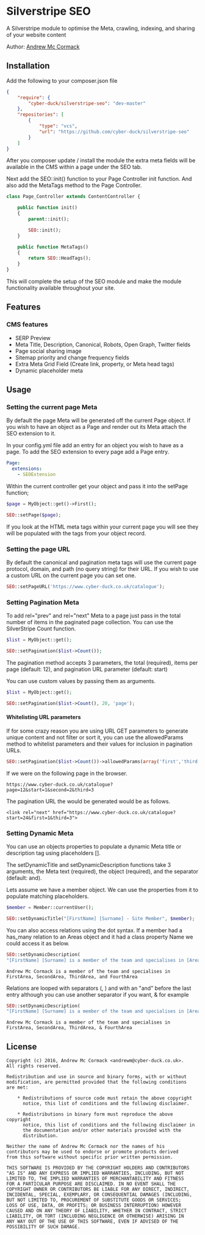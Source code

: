 # Silverstripe SEO
A Silverstripe module to optimise the Meta, crawling, indexing, and sharing of your website content

Author: [Andrew Mc Cormack](https://github.com/Andrew-Mc-Cormack)

## Installation

Add the following to your composer.json file

```json
{  
    "require": {  
        "cyber-duck/silverstripe-seo": "dev-master"
    },  
    "repositories": [  
        {  
            "type": "vcs",  
            "url": "https://github.com/cyber-duck/silverstripe-seo"  
        }  
    ]  
}
```

After you composer update / install the module the extra meta fields will be available in the CMS within a page under the SEO tab.

Next add the SEO::init() function to your Page Controller init function.
And also add the MetaTags method to the Page Controller.

```php
class Page_Controller extends ContentController {

    public function init()
    {
        parent::init();

        SEO::init();
    }

    public function MetaTags()
    {
        return SEO::HeadTags();
    }
}
```

This will complete the setup of the SEO module and make the module functionality available throughout your site.

## Features

### CMS features
  - SERP Preview
  - Meta Title, Description, Canonical, Robots, Open Graph, Twitter fields
  - Page social sharing image
  - Sitemap priority and change frequency fields
  - Extra Meta Grid Field (Create link, property, or Meta head tags)
  - Dynamic placeholder meta

## Usage

### Setting the current page Meta

By default the page Meta will be generated off the current Page object. If you wish to have an object as a Page and render out its Meta attach the SEO extension to it.

In your config.yml file add an entry for an object you wish to have as a page. To add the SEO extension to every page add a Page entry.

```yml
Page:
  extensions:
    - SEOExtension
```

Within the current controller get your object and pass it into the setPage function;

```php
$page = MyObject::get()->First();

SEO::setPage($page);
```

If you look at the HTML meta tags within your current page you will see they will be populated with the tags from your object record.

### Setting the page URL

By default the canonical and pagination meta tags will use the current page protocol, domain, and path (no query string) for their URL. If you wish to use a custom URL on the current page you can set one.

```php
SEO::setPageURL('https://www.cyber-duck.co.uk/catalogue');
```

### Setting Pagination Meta

To add rel="prev" and rel="next" Meta to a page just pass in the total number of items in the paginated page collection.
You can use the SilverStripe Count function.

```php
$list = MyObject::get();

SEO::setPagination($list->Count());
```

The pagination method accepts 3 parameters, the total (required), items per page (default: 12), and pagination URL parameter (default: start)

You can use custom values by passing them as arguments.

```php
$list = MyObject::get();

SEO::setPagination($list->Count(), 20, 'page');
```

#### Whitelisting URL parameters
If for some crazy reason you are using URL GET parameters to generate unique content and not filter or sort it, you can use the allowedParams method to whitelist parameters and their values for inclusion in pagination URLs.

```php
SEO::setPagination($list->Count())->allowedParams(array('first','third'));
```

If we were on the following page in the browser.

```
https://www.cyber-duck.co.uk/catalogue?page=12&start=1&second=2&third=3
```

The pagination URL the would be generated would be as follows.

```
<link rel="next" href="https://www.cyber-duck.co.uk/catalogue?start=24&first=1&third=3">
```

### Setting Dynamic Meta 
You can use an objects properties to populate a dynamic Meta title or description tag using placeholders [].

The setDynamicTitle and setDynamicDescription functions take 3 arguments, the Meta text (required), the object (required), and the separator (default: and).

Lets assume we have a member object. We can use the properties from it to populate matching placeholders.

```php
$member = Member::currentUser();

SEO::setDynamicTitle("[FirstName] [Surname] - Site Member", $member);
```

You can also access relations using the dot syntax. If a member had a has_many relation to an Areas object and it had a class property Name we could access it as below.

```php
SEO::setDynamicDescription(
"[FirstName] [Surname] is a member of the team and specialises in [Areas.Name].", $member);
```

```
Andrew Mc Cormack is a member of the team and specialises in FirstArea, SecondArea, ThirdArea, and FourthArea
```

Relations are looped with separators (, ) and with an "and" before the last entry although you can use another separator if you want, & for example

```php
SEO::setDynamicDescription(
"[FirstName] [Surname] is a member of the team and specialises in [Areas.Name].", $member, '&');
```

```
Andrew Mc Cormack is a member of the team and specialises in FirstArea, SecondArea, ThirdArea, & FourthArea
```

## License

    Copyright (c) 2016, Andrew Mc Cormack <andrewm@cyber-duck.co.uk>.
    All rights reserved.

    Redistribution and use in source and binary forms, with or without
    modification, are permitted provided that the following conditions
    are met:

        * Redistributions of source code must retain the above copyright
          notice, this list of conditions and the following disclaimer.

        * Redistributions in binary form must reproduce the above copyright
          notice, this list of conditions and the following disclaimer in
          the documentation and/or other materials provided with the
          distribution.

    Neither the name of Andrew Mc Cormack nor the names of his
    contributors may be used to endorse or promote products derived
    from this software without specific prior written permission.

    THIS SOFTWARE IS PROVIDED BY THE COPYRIGHT HOLDERS AND CONTRIBUTORS
    "AS IS" AND ANY EXPRESS OR IMPLIED WARRANTIES, INCLUDING, BUT NOT
    LIMITED TO, THE IMPLIED WARRANTIES OF MERCHANTABILITY AND FITNESS
    FOR A PARTICULAR PURPOSE ARE DISCLAIMED. IN NO EVENT SHALL THE
    COPYRIGHT OWNER OR CONTRIBUTORS BE LIABLE FOR ANY DIRECT, INDIRECT,
    INCIDENTAL, SPECIAL, EXEMPLARY, OR CONSEQUENTIAL DAMAGES (INCLUDING,
    BUT NOT LIMITED TO, PROCUREMENT OF SUBSTITUTE GOODS OR SERVICES;
    LOSS OF USE, DATA, OR PROFITS; OR BUSINESS INTERRUPTION) HOWEVER
    CAUSED AND ON ANY THEORY OF LIABILITY, WHETHER IN CONTRACT, STRICT
    LIABILITY, OR TORT (INCLUDING NEGLIGENCE OR OTHERWISE) ARISING IN
    ANY WAY OUT OF THE USE OF THIS SOFTWARE, EVEN IF ADVISED OF THE
    POSSIBILITY OF SUCH DAMAGE.